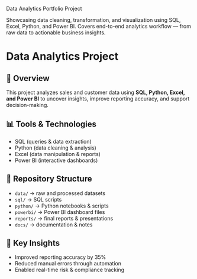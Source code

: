Data Analytics Portfolio Project


Showcasing data cleaning, transformation, and visualization using SQL, Excel, Python, and Power BI.
Covers end-to-end analytics workflow — from raw data to actionable business insights.

# Data Analytics Project

## 📌 Overview
This project analyzes sales and customer data using **SQL, Python, Excel, and Power BI** to uncover insights, improve reporting accuracy, and support decision-making.

## 📊 Tools & Technologies
- SQL (queries & data extraction)
- Python (data cleaning & analysis)
- Excel (data manipulation & reports)
- Power BI (interactive dashboards)

## 📂 Repository Structure
- `data/` → raw and processed datasets
- `sql/` → SQL scripts
- `python/` → Python notebooks & scripts
- `powerbi/` → Power BI dashboard files
- `reports/` → final reports & presentations
- `docs/` → documentation & notes

## 🚀 Key Insights
- Improved reporting accuracy by 35%
- Reduced manual errors through automation
- Enabled real-time risk & compliance tracking

